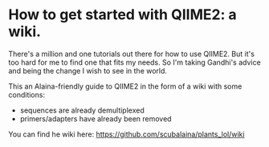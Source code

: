 # How to get started with QIIME2: a wiki.


There's a million and one tutorials out there for how to use QIIME2. But it's too hard for me to find one that fits my needs. So I'm taking Gandhi's advice and being the change I wish to see in the world. 

This an Alaina-friendly guide to QIIME2 in the form of a wiki with some conditions:
- sequences are already demultiplexed
- primers/adapters have already been removed

You can find he wiki here: https://github.com/scubalaina/plants_lol/wiki
